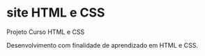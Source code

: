# site HTML e CSS
Projeto Curso HTML e CSS

Desenvolvimento com finalidade de aprendizado em HTML e CSS.
